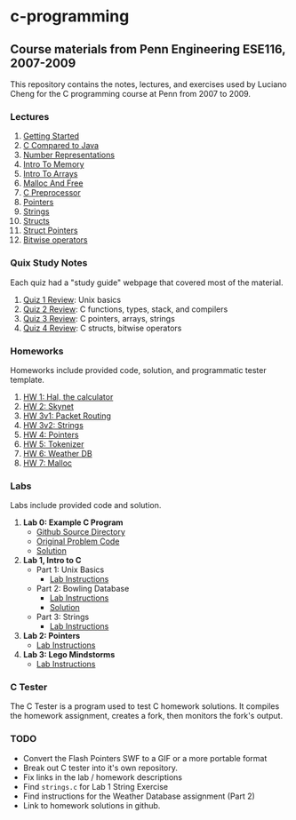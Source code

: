 c-programming
=============

Course materials from Penn Engineering ESE116, 2007-2009
--------------------------------------------------------

This repository contains the notes, lectures, and exercises used by Luciano Cheng for the C programming course at Penn from 2007 to 2009.

### Lectures

1. [Getting Started](slides/gettingStarted.pdf)
2. [C Compared to Java](slides/comparedToJava.pdf)
3. [Number Representations](slides/binaryDecimalHex.pdf)
4. [Intro To Memory](slides/introToMemory.pdf)
5. [Intro To Arrays](slides/arrayIntro.pdf)
6. [Malloc And Free](slides/mallocFree.pdf)
7. [C Preprocessor](slides/lilBitOfPreprocessor.pdf)
8. [Pointers](slides/pointersGettingStarted.pdf)
9. [Strings](slides/strings_v2.pdf)
10. [Structs](slides/structs.pdf)
11. [Struct Pointers](slides/structPointers.pdf)
12. [Bitwise operators](slides/bitwiseOperators.pdf)

### Quix Study Notes

Each quiz had a "study guide" webpage that covered most of the material.

1. [Quiz 1 Review](quiz_review/review_quiz1.html): Unix basics
2. [Quiz 2 Review](quiz_review/review_quiz2.html): C functions, types, stack, and compilers
3. [Quiz 3 Review](quiz_review/review_quiz3.html): C pointers, arrays, strings
4. [Quiz 4 Review](quiz_review/review_quiz4.html): C structs, bitwise operators

### Homeworks

Homeworks include provided code, solution, and programmatic tester template.

1. [HW 1: Hal, the calculator](HW1_hal/hw01_hal.html)
2. [HW 2: Skynet](HW2_skynet/hw02_skynet.html)
3. [HW 3v1: Packet Routing](HW3_packets/hw03_packets.html)
4. [HW 3v2: Strings](HW3_strings/tokenizer.html)
5. [HW 4: Pointers](HW4_pointers/index.shtml)
6. [HW 5: Tokenizer](HW5_tokenizer/tokenizer.html)
7. [HW 6: Weather DB](HW6_weather/index.shtml)
8. [HW 7: Malloc](HW7_malloc/Supplied/index.html)

### Labs

Labs include provided code and solution.

1. **Lab 0: Example C Program**
    - [Github Source Directory](https://github.com/lucianocheng/c-programming/tree/master/LAB0_example)
    - [Original Problem Code](https://github.com/lucianocheng/c-programming/blob/master/LAB0_example/lab_example.c)
    - [Solution](https://github.com/lucianocheng/c-programming/blob/master/LAB0_example/lab_example_sol.c)
2. **Lab 1, Intro to C**
    - Part 1: Unix Basics
        - [Lab Instructions](LAB1_unix/unixGettingStarted.html)
    - Part 2: Bowling Database
        - [Lab Instructions](LAB1_bowling/struct_lab.html)
        - [Solution](https://github.com/lucianocheng/c-programming/blob/master/LAB1_bowling/bowling_ans.c)
    - Part 3: Strings
        - [Lab Instructions](LAB1_strings/strings_lab.html)
4. **Lab 2: Pointers**
    - [Lab Instructions](LAB2_pointers/index.shtml)
5. **Lab 3: Lego Mindstorms**
    - [Lab Instructions](LAB3_lego_mindstorms/LegoLab1.html)

### C Tester

The C Tester is a program used to test C homework solutions.  It compiles the homework assignment, creates a fork, then monitors the fork's output.

### TODO

- Convert the Flash Pointers SWF to a GIF or a more portable format
- Break out C tester into it's own repository.
- Fix links in the lab / homework descriptions
- Find `strings.c` for Lab 1 String Exercise
- Find instructions for the Weather Database assignment (Part 2)
- Link to homework solutions in github.


